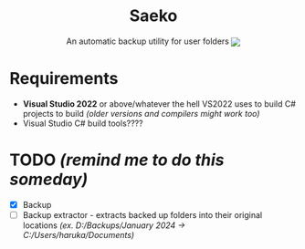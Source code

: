 <div align="center">
<h1>Saeko</h1>
An automatic backup utility for user folders
<img align="center" src="https://raw.githubusercontent.com/nakoyasha/mizuki/main/assets/preview.gif">
</p>
</div>

# Requirements
- **Visual Studio 2022** or above/whatever the hell VS2022 uses to build C# projects to build *(older versions and compilers might work too)*
- Visual Studio C# build tools????

# TODO *(remind me to do this someday)*

- [x] Backup
- [ ] Backup extractor - extracts backed up folders into their original locations _(ex. D:/Backups/January 2024 -> C:/Users/haruka/Documents)_